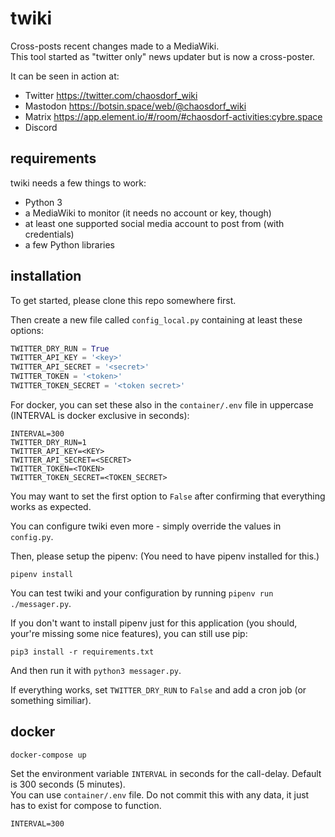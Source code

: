 # twiki

Cross-posts recent changes made to a MediaWiki.  
This tool started as "twitter only" news updater but is now a cross-poster.

It can be seen in action at:  
* Twitter https://twitter.com/chaosdorf_wiki
* Mastodon https://botsin.space/web/@chaosdorf_wiki
* Matrix https://app.element.io/#/room/#chaosdorf-activities:cybre.space
* Discord

## requirements

twiki needs a few things to work:

 * Python 3
 * a MediaWiki to monitor (it needs no account or key, though)
 * at least one supported social media account to post from (with credentials)
 * a few Python libraries

## installation

To get started, please clone this repo somewhere first.

Then create a new file called `config_local.py` containing at least these options:

```python
TWITTER_DRY_RUN = True
TWITTER_API_KEY = '<key>'
TWITTER_API_SECRET = '<secret>'
TWITTER_TOKEN = '<token>'
TWITTER_TOKEN_SECRET = '<token secret>'
```

For docker, you can set these also in the `container/.env` file in uppercase (INTERVAL is docker exclusive in seconds):
```dotenv
INTERVAL=300
TWITTER_DRY_RUN=1
TWITTER_API_KEY=<KEY>
TWITTER_API_SECRET=<SECRET>
TWITTER_TOKEN=<TOKEN>
TWITTER_TOKEN_SECRET=<TOKEN_SECRET>
```

You may want to set the first option to `False` after confirming that everything works as expected.

You can configure twiki even more - simply override the values in `config.py`.

Then, please setup the pipenv: (You need to have pipenv installed for this.)

    pipenv install

You can test twiki and your configuration by running `pipenv run ./messager.py`.

If you don't want to install pipenv just for this application
(you should, your're missing some nice features), you can still use pip:

    pip3 install -r requirements.txt

And then run it with `python3 messager.py`.

If everything works, set `TWITTER_DRY_RUN` to `False` and add a cron job (or something similiar).

## docker

```shell
docker-compose up
```

Set the environment variable `INTERVAL` in seconds for the call-delay. Default is 300 seconds (5 minutes).  
You can use `container/.env` file.  Do not commit this with any data, it just has to exist for compose to function.  
```dotenv
INTERVAL=300
```
